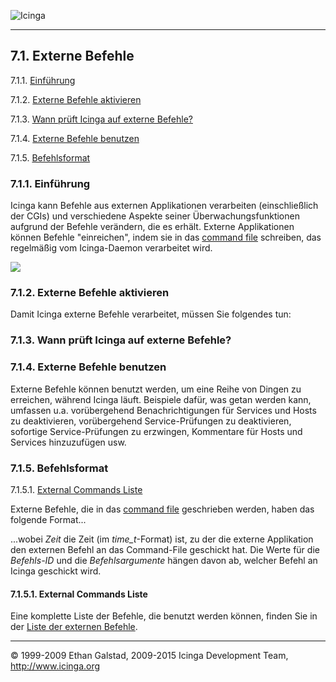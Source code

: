  ![Icinga](../images/logofullsize.png "Icinga") 

* * * * *

7.1. Externe Befehle
--------------------

7.1.1. [Einführung](extcommands.md#introduction)

7.1.2. [Externe Befehle aktivieren](extcommands.md#enable)

7.1.3. [Wann prüft Icinga auf externe
Befehle?](extcommands.md#whenchecked)

7.1.4. [Externe Befehle benutzen](extcommands.md#usage)

7.1.5. [Befehlsformat](extcommands.md#format)

### 7.1.1. Einführung

Icinga kann Befehle aus externen Applikationen verarbeiten
(einschließlich der CGIs) und verschiedene Aspekte seiner
Überwachungsfunktionen aufgrund der Befehle verändern, die es erhält.
Externe Applikationen können Befehle "einreichen", indem sie in das
[command file](configmain.md#configmain-command_file) schreiben, das
regelmäßig vom Icinga-Daemon verarbeitet wird.

![](../images/externalcommands.png)

### 7.1.2. Externe Befehle aktivieren

Damit Icinga externe Befehle verarbeitet, müssen Sie folgendes tun:





### 7.1.3. Wann prüft Icinga auf externe Befehle?



### 7.1.4. Externe Befehle benutzen

Externe Befehle können benutzt werden, um eine Reihe von Dingen zu
erreichen, während Icinga läuft. Beispiele dafür, was getan werden kann,
umfassen u.a. vorübergehend Benachrichtigungen für Services und Hosts zu
deaktivieren, vorübergehend Service-Prüfungen zu deaktivieren, sofortige
Service-Prüfungen zu erzwingen, Kommentare für Hosts und Services
hinzuzufügen usw.

### 7.1.5. Befehlsformat

7.1.5.1. [External Commands
Liste](extcommands.md#externalcommandslist)

Externe Befehle, die in das [command
file](configmain.md#configmain-command_file) geschrieben werden, haben
das folgende Format...

</code></pre>

...wobei *Zeit* die Zeit (im *time\_t*-Format) ist, zu der die externe
Applikation den externen Befehl an das Command-File geschickt hat. Die
Werte für die *Befehls-ID* und die *Befehlsargumente* hängen davon ab,
welcher Befehl an Icinga geschickt wird.

#### 7.1.5.1. External Commands Liste

Eine komplette Liste der Befehle, die benutzt werden können, finden Sie
in der [Liste der externen
Befehle](extcommands2.md "7.2. Liste der externen Befehle").

* * * * *


© 1999-2009 Ethan Galstad, 2009-2015 Icinga Development Team,
http://www.icinga.org
